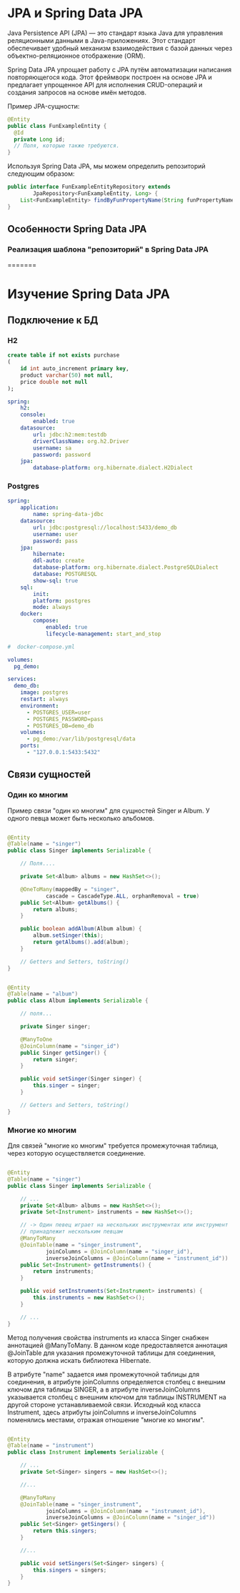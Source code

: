 # JPA и Spring Data JPA

Java Persistence API (JPA) — это стандарт языка Java для управления реляционными
данными в Java-приложениях. Этот стандарт обеспечивает удобный механизм
взаимодействия с базой данных через объектно-реляционное отображение (ORM).

Spring Data JPA упрощает работу с JPA путём автоматизации написания
повторяющегося кода. Этот фреймворк построен на основе JPA и предлагает
упрощенное API для исполнения CRUD-операций и создания запросов на основе имён
методов.

Пример JPA-сущности:

```java
@Entity
public class FunExampleEntity {
  @Id
  private Long id;
  // Поля, которые также требуются.
}
```

Используя Spring Data JPA, мы можем определить репозиторий следующим образом:

```java
public interface FunExampleEntityRepository extends 
        JpaRepository<FunExampleEntity, Long> {
    List<FunExampleEntity> findByFunPropertyName(String funPropertyName);
}
```

## Особенности Spring Data JPA

### Реализация шаблона "репозиторий" в Spring Data JPA


=======
# Изучение Spring Data JPA

## Подключение к БД

### H2

```sql
create table if not exists purchase
(
    id int auto_increment primary key,
    product varchar(50) not null,
    price double not null
);
```

```yml
spring:
    h2:
    console: 
        enabled: true
    datasource:
        url: jdbc:h2:mem:testdb
        driverClassName: org.h2.Driver
        username: sa
        password: password
    jpa:
        database-platform: org.hibernate.dialect.H2Dialect

```

### Postgres

```yml
spring:
    application:
        name: spring-data-jdbc
    datasource:
        url: jdbc:postgresql://localhost:5433/demo_db
        username: user
        password: pass
    jpa:
        hibernate:
        ddl-auto: create
        database-platform: org.hibernate.dialect.PostgreSQLDialect
        database: POSTGRESQL
        show-sql: true
    sql:
        init:
        platform: postgres
        mode: always
    docker:
        compose:
            enabled: true
            lifecycle-management: start_and_stop

#  docker-compose.yml

volumes:
  pg_demo:

services:
  demo_db:
    image: postgres
    restart: always
    environment:
      - POSTGRES_USER=user
      - POSTGRES_PASSWORD=pass
      - POSTGRES_DB=demo_db
    volumes:
      - pg_demo:/var/lib/postgresql/data
    ports:
      - "127.0.0.1:5433:5432"

```

## Связи сущностей

### Один ко многим

Пример связи "один ко многим" для сущностей Singer и Album. У одного певца может быть несколько альбомов.

```java

@Entity
@Table(name = "singer")
public class Singer implements Serializable {

    // Поля....

    private Set<Album> albums = new HashSet<>();

    @OneToMany(mappedBy = "singer",
            cascade = CascadeType.ALL, orphanRemoval = true)
    public Set<Album> getAlbums() {
        return albums;
    }

    public boolean addAlbum(Album album) {
        album.setSinger(this);
        return getAlbums().add(album);
    }

    // Getters and Setters, toString()
}


@Entity
@Table(name = "album")
public class Album implements Serializable {

    // поля...

    private Singer singer;

    @ManyToOne
    @JoinColumn(name = "singer_id")
    public Singer getSinger() {
        return singer;
    }

    public void setSinger(Singer singer) {
        this.singer = singer;
    }

    // Getters and Setters, toString()
}

```

### Многие ко многим

Для связей "многие ко многим" требуется промежуточная таблица, через которую
осуществляется соединение.

```java

@Entity
@Table(name = "singer")
public class Singer implements Serializable {

    // ...
    private Set<Album> albums = new HashSet<>();
    private Set<Instrument> instruments = new HashSet<>();

    // -> Один певец играет на нескольких инструментах или инструмент
    // принадлежит нескольким певцам
    @ManyToMany
    @JoinTable(name = "singer_instrument",
            joinColumns = @JoinColumn(name = "singer_id"),
            inverseJoinColumns = @JoinColumn(name = "instrument_id"))
    public Set<Instrument> getInstruments() {
        return instruments;
    }

    public void setInstruments(Set<Instrument> instruments) {
        this.instruments = new HashSet<>();
    }

    // ...
}

```

Метод получения свойства instruments из класса Singer снабжен аннотацией
@ManyToMany. В данном коде предоставляется аннотация @JoinTable для указания
промежуточной таблицы для соединения, которую
должна искать библиотека Hibernate.

В атрибуте "name" задается имя промежуточной
таблицы для соединения, в атрибуте joinColumns определяется столбец с внешним
ключом для таблицы SINGER, а в атрибуте inverseJoinColumns указывается столбец
с внешним ключом для таблицы INSTRUMENT на другой стороне устанавливаемой связи.
Исходный код класса Instrument, здесь атрибуты joinColumns и inverseJoinColumns
поменялись местами, отражая отношение "многие ко многим".

```java

@Entity
@Table(name = "instrument")
public class Instrument implements Serializable {

    // ...
    private Set<Singer> singers = new HashSet<>();

    //...

    @ManyToMany
    @JoinTable(name = "singer_instrument",
            joinColumns = @JoinColumn(name = "instrument_id"),
            inverseJoinColumns = @JoinColumn(name = "singer_id"))
    public Set<Singer> getSingers() {
        return this.singers;
    }

    //...

    public void setSingers(Set<Singer> singers) {
        this.singers = singers;
    }
}

```